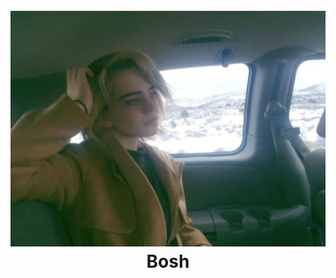 
<h1 align="center">
  <br>
  <img src="https://raw.githubusercontent.com/BoshHome/boshhome.github.io/refs/heads/main/640full-sophie-thatcher-gigapixel-hq-scale-2_00x-cropped.jpg" width="800">
  <br>
  Bosh
  <br>
</h1>
